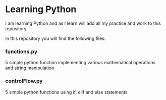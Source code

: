 # Learning Python

I am learning Python and as I learn will add all my practice and work to this repository. 

In this repository you will find the following files:

### functions.py
5 simple python function implementing various mathematical operations and string manipulation

### controlFlow.py
5 simple python functions using if, elif and else statements 